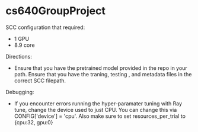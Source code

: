 # cs640GroupProject

SCC configuration that required:
- 1 GPU
- 8.9 core

Directions:
- Ensure that you have the pretrained model provided in the repo in your path. Ensure that you have the traning, testing , and metadata files in the correct SCC filepath.

Debugging:
- If you encounter errors running the hyper-paramater tuning with Ray tune, change the device used to just CPU. You can change this via CONFIG['device'] = 'cpu'. Also make sure to set resources_per_trial to {cpu:32, gpu:0} 
